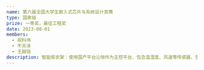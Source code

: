 ```yaml
---
name: 第六届全国大学生嵌入式芯片与系统设计竞赛
type: 国家级
prize: 一等奖，最佳工程奖
date: 2023-08-01
members: 
  - 祝科伟
  - 牛天泽
  - 王越瑶
description: 智能晾衣架：使用国产平台沁恒作为主控平台、包含温湿度、风速等传感器、包含语音交互功能，可以自主完成衣物的晾晒功能。
---
```

